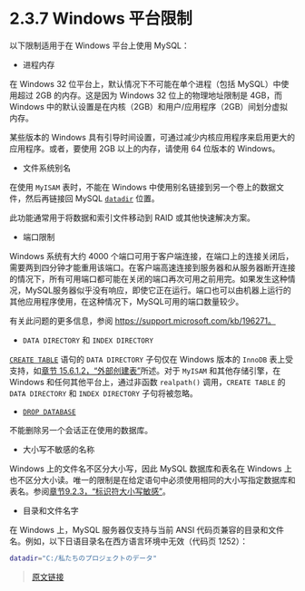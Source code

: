 # 2.3.7 Windows 平台限制

以下限制适用于在 Windows 平台上使用 MySQL：

- 进程内存

在 Windows 32 位平台上，默认情况下不可能在单个进程（包括 MySQL）中使用超过 2GB 的内存。这是因为 Windows 32 位上的物理地址限制是 4GB，而 Windows 中的默认设置是在内核（2GB）和用户/应用程序（2GB）间划分虚拟内存。

某些版本的 Windows 具有引导时间设置，可通过减少内核应用程序来启用更大的应用程序。或者，要使用 2GB 以上的内存，请使用 64 位版本的 Windows。

- 文件系统别名

在使用 `MyISAM` 表时，不能在 Windows 中使用别名链接到另一个卷上的数据文件，然后再链接回 MySQL [`datadir`](/5/5.1/5.1.8/server-system-variables) 位置。

此功能通常用于将数据和索引文件移动到 RAID 或其他快速解决方案。

- 端口限制

Windows 系统有大约 4000 个端口可用于客户端连接，在端口上的连接关闭后，需要两到四分钟才能重用该端口。在客户端高速连接到服务器和从服务器断开连接的情况下，所有可用端口都可能在关闭的端口再次可用之前用完。如果发生这种情况，MySQL服务器似乎没有响应，即使它正在运行。端口也可以由机器上运行的其他应用程序使用，在这种情况下，MySQL可用的端口数量较少。

有关此问题的更多信息，参阅 https://support.microsoft.com/kb/196271。

- `DATA DIRECTORY` 和 `INDEX DIRECTORY`

[`CREATE TABLE`](/13/13.1/13.1.20/create-table) 语句的 `DATA DIRECTORY` 子句仅在 Windows 版本的 `InnoDB` 表上受支持，如[章节 15.6.1.2，“外部创建表”](/15/15.6/15.6.1/15.6.1.2/innodb-create-table-external)所述。对于 `MyISAM` 和其他存储引擎，在 Windows 和任何其他平台上，通过非函数 `realpath()` 调用，`CREATE TABLE` 的 `DATA DIRECTORY` 和 `INDEX DIRECTORY` 子句将被忽略。

- [`DROP DATABASE`](/13/13.1/13.1.24/drop-database)

不能删除另一个会话正在使用的数据库。

- 大小写不敏感的名称

Windows 上的文件名不区分大小写，因此 MySQL 数据库和表名在 Windows 上也不区分大小读。唯一的限制是在给定语句中必须使用相同的大小写指定数据库和表名。参阅[章节9.2.3，“标识符大小写敏感”](/9/9.2/9.2.3/identifier-case-sensitivity)。

- 目录和文件名字

在 Windows 上，MySQL 服务器仅支持与当前 ANSI 代码页兼容的目录和文件名。例如，以下日语目录名在西方语言环境中无效（代码页 1252）：

```bash
datadir="C:/私たちのプロジェクトのデータ"
```

> [原文链接](https://dev.mysql.com/doc/refman/8.0/en/windows-restrictions.html)
